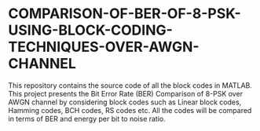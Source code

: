 # COMPARISON-OF-BER-OF-8-PSK-USING-BLOCK-CODING-TECHNIQUES-OVER-AWGN-CHANNEL
This repository contains the source code of all the block codes in MATLAB. This project presents the Bit Error Rate (BER) Comparison of 8-PSK over AWGN channel by considering block codes such as Linear block codes, Hamming codes, BCH codes, RS codes etc. All the codes will be compared in terms of BER and energy per bit to noise ratio.
